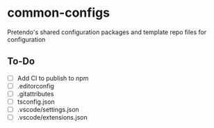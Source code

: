 # common-configs

Pretendo's shared configuration packages and template repo files for configuration

## To-Do

- [ ] Add CI to publish to npm
- [ ] .editorconfig
- [ ] .gitattributes
- [ ] tsconfig.json
- [ ] .vscode/settings.json
- [ ] .vscode/extensions.json
